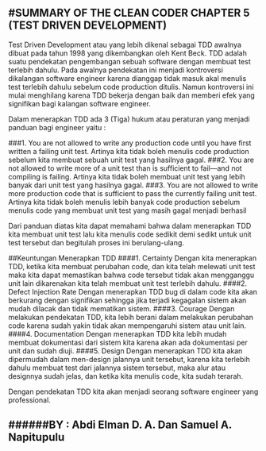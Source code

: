 #SUMMARY OF THE CLEAN CODER CHAPTER 5 (TEST DRIVEN DEVELOPMENT)
---------------------------------------------------------------

Test Driven Development atau yang lebih dikenal sebagai TDD awalnya dibuat pada tahun 1998 yang dikembangkan oleh Kent Beck. TDD adalah suatu pendekatan pengembangan sebuah software dengan membuat test terlebih dahulu. 
Pada awalnya pendekatan ini menjadi kontroversi dikalangan software engineer karena dianggap tidak masuk akal menulis test terlebih dahulu sebelum code production ditulis. Namun kontroversi ini mulai menghilang karena TDD bekerja dengan baik dan memberi efek yang signifikan bagi kalangan software engineer.

Dalam menerapkan TDD ada 3 (Tiga) hukum atau peraturan yang menjadi panduan bagi engineer yaitu :

###1. You are not allowed to write any production code until you have first written a failing unit test.
	Artinya kita tidak boleh menulis code production sebelum kita membuat sebuah unit test yang hasilnya gagal.
###2. You are not allowed to write more of a unit test than is sufficient to fail—and not compiling is failing.
	Artinya kita tidak boleh membuat unit test yang lebih banyak dari unit test yang hasilnya gagal.
###3. You are not allowed to write more production code that is sufficient to pass the currently failing unit test.
	Artinya kita tidak boleh menulis lebih banyak code production sebelum menulis code yang membuat unit test yang masih gagal menjadi berhasil

Dari panduan diatas kita dapat memahami bahwa dalam menerapkan TDD kita membuat unit test lalu kita menulis code sedikit demi sedikt untuk unit test tersebut dan begitulah proses ini berulang-ulang.

##Keuntungan Menerapkan TDD
####1. Certainty
	Dengan kita menerapkan TDD, ketika kita membuat perubahan code, dan kita telah melewati unit test maka kita dapat memastikan bahwa code tersebut tidak akan mengganggu unit lain dikarenakan kita telah membuat unit test terlebih dahulu.
####2. Defect Injection Rate
	Dengan menerapkan TDD bug di dalam code kita akan berkurang dengan signifikan sehingga jika terjadi kegagalan sistem akan mudah dilacak dan tidak mematikan sistem.
####3. Courage
	Dengan melakukan pendekatan TDD, kita lebih berani dalam melakukan perubahan code karena sudah yakin tidak akan mempengaruhi sistem atau unit lain.
####4. Documentation
	Dengan menerapkan TDD kita lebih mudah membuat dokumentasi dari sistem kita karena akan ada dokumentasi per unit dan sudah diuji.
####5. Design
	Dengan menerapkan TDD kita akan dipermudah dalam men-design jalannya unit tersebut, karena kita terlebih dahulu membuat test dari jalannya sistem tersebut, maka alur atau designnya sudah jelas, dan ketika kita menulis code, kita sudah terarah.

Dengan pendekatan TDD kita akan menjadi seorang software engineer yang professional. 


######BY : Abdi Elman D. A. Dan Samuel A. Napitupulu
----------------------------------------------------
